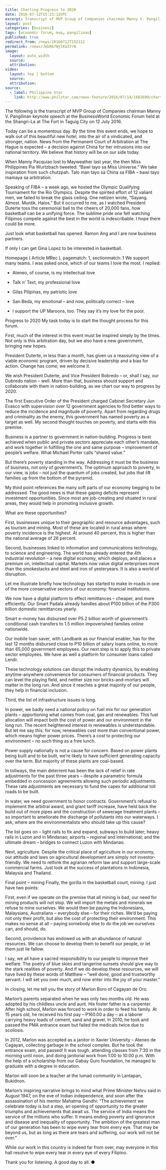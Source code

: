 ```yaml
---
title: Charting Progress to 2020
date: 2016-07-12T15:23:12UTC
excerpt: Transcript of MVP Group of Companies chairman Manny V. Pangilinan keynote at the BusinessWorld Economic Forum held at the Shangri-La, The Fort, Taguig City on 12 July 2016.
layout: post
categories: [business]
tags: [economic forum, mvp, pangilinan]
published: true
redirect_from: /news/20160712T152312
permalink: /news/JebR67WjlKa37rN
image:
  layout: auto_width
  source: 
  attribution: 
video:
  layout: top | bottom
  source: 
  attribution: 
source:
  - label: Philippine Star
    link: http://www.philstar.com/news-feature/2016/07/14/1602690/charting-progress-2020
---
```


The following is the transcript of MVP Group of Companies chairman Manny V. Pangilinan keynote speech at the BusinessWorld Economic Forum held at the Shangri-La at The Fort in Taguig City on 12 July 2016.

Today can be a momentous day. By the time this event ends, we hope to walk out of this beautiful new hotel, into the air of a vindicated, and stronger, nation. News from the Permanent Court of Arbitration at The Hague is expected – a decision against China for her intrusions into our national territory. We believe that history will be on our side today.

When Manny Pacquiao lost to Mayweather last year, the then Miss Philippines Pia Wurtzbach tweeted: “Bawi tayo sa Miss Universe.” We take inspiration from such chutzpah. Talo man tayo sa China sa FIBA – bawi tayo mamaya sa arbitration.

Speaking of FIBA – a week ago, we hosted the Olympic Qualifying Tournament for the Rio Olympics. Despite the spirited effort of 12 valiant men, we failed to break the glass ceiling. One netizen wrote, “Sayang. Almost. Muntik. Halos.” But it occurred to me, as I watched President Duterte toss the ceremonial ball to the cheers of 20,000 fans, how basketball can be a unifying force. The sublime pride one felt watching Filipinos compete against the best in the world is indescribable. I hope there could be more.

Just look what basketball has opened. Ramon Ang and I are now business partners. 

If only I can get Gina Lopez to be interested in basketball.

Homepage ( Article MRec ), pagematch: 1, sectionmatch: 1
We support many teams. I was asked once, which of our teams I love the most. I replied:

* Ateneo, of course, is my intellectual love

* Talk n’ Text, my professional love

* Gilas Pilipinas, my patriotic love

* San Beda, my emotional – and now, politically correct – love

* I support the UP Maroons, too. They say it’s my love for the poor.

Progress to 2020
My task today is to start the thought process for this forum.

First, much of the interest in this event must be inspired simply by the times. Not only is this arbitration day, but we also have a new government, bringing new hopes.

President Duterte, in less than a month, has given us a reassuring view of a viable economic program, driven by decisive leadership and a bias for action. Change has come; we welcome it.

We wish President Duterte, and Vice President Robredo – or, shall I say, our Dubredo nation – well. More than that, business should support and collaborate with them in nation-building, as we chart our way to progress by 2020.  

The first Executive Order of the President charged Cabinet Secretary Jun Evasco with supervision over 12 government agencies to find better ways to reduce the incidence and magnitude of poverty. Apart from regarding drugs and criminality as the enemy, this government has named poverty as a target as well. My second thought touches on poverty, and starts with this premise.

Business is a partner to government in nation-building. Progress is best achieved when public and private sectors appreciate each other’s mandate, and work together in fulfilling the one and same purpose – improvement of people’s welfare. What Michael Porter calls “shared value.”

But there’s poverty standing in the way. Addressing it must be the business of business, not only of government’s. The optimum approach to poverty, in our view, is jobs – not just the quantum of jobs created, but jobs that lift families up from the bottom of the pyramid.

My third point references the many soft parts of our economy begging to be addressed. The good news is that these gaping deficits represent investment opportunities. Since most are job-creating and situated in rural areas, they would help in promoting inclusive growth.

What are these opportunities?

First, businesses unique to their geographic and resource advantages, such as tourism and mining. Most of these are located in rural areas where poverty incidence is the highest. At around 40 percent, this is higher than the national average of 26 percent.

Second, businesses linked to information and communications technology, to science and engineering. The world has already entered the 4th industrial revolution – a new digital economy, which deploys, and places a premium on, intellectual capital. Markets now value digital enterprises more than the smokestacks and steel and iron of yesteryears. It is also a world of disruption.

Let me illustrate briefly how technology has started to make in-roads in one of the more conservative sectors of our economy: financial institutions.

We now have a digital platform to effect remittances – cheaper, and more efficiently. Our Smart Padala already handles about P100 billion of the P300 billion domestic remittances yearly.

Smart e-money has disbursed over P5.2 billion worth of government’s conditional cash transfers to 1.5 million impoverished families online nationwide.

Our mobile loan saver, with Landbank as our financial enabler, has for the last 12 months disbursed close to P10 billion of salary loans online, to more than 65,000 government employees. Our next step is to apply this to private sector employees. We have as well a platform for consumer loans called Lendr.

These technology solutions can disrupt the industry dynamics, by enabling anytime-anywhere convenience for consumers of financial products. They can level the playing field, and neither size nor bricks-and-mortars will matter in the long run. And since it reaches a great majority of our people, they help in financial inclusion.

Third, the list of infrastructure issues is long.

In power, we badly need a national policy on fuel mix for our generation plants – apportioning what comes from coal, gas and renewables. This fuel allocation will impact both the cost of power and our environment in the long run. The recent heightened interest in renewables is understandable.  But let me say this: for now, renewables cost more than conventional power, which means higher power prices. There’s a cost to protecting our environment – no such thing as a free lunch.

Power supply nationally is not a cause for concern. Based on power plants being built and to be built, we’re likely to have sufficient generating capacity over the term. But majority of these plants are coal-based.

In tollways, the main deterrent has been the lack of relief in rate adjustments for the past three years – despite a parametric formula embedded in concession agreements allowing such periodic adjustments. These rate adjustments are necessary to fund the capex for additional toll roads to be built.

In water, we need government to honor contracts. Government’s refusal to implement the arbitral award, and grant tariff increase, have held back the build out of more pipes and the construction of sewerage treatment plants – so important to ameliorate the discharge of pollutants into our waterways. I ask, where are the environmentalists who should take up this cause?

The list goes on – light rails to fix and expand, subways to build later; heavy rails in Luzon and in Mindanao; airports – regional and international; and the ultimate dream – bridges to connect Luzon with Mindanao.

Next, agriculture. Despite the critical place of agriculture in our economy, our attitude and laws on agricultural development are simply not investor-friendly. We need to rethink the agrarian reform law and support large-scale commercial farms. Just look at the success of plantations in Indonesia, Malaysia and Thailand.

Final point – mining
Finally, the gorilla in the basketball court, mining. I just have two points:

First, even if we operate on the premise that all mining is bad, our need for mining products will not stop. We will import the metals and minerals we refuse to mine ourselves. We would then be paying the Indonesians, Malaysians, Australians – everybody else – for their riches. We’d be paying not only their profit, but also the cost of protecting their environment. This makes no sense at all – paying somebody else to do the job we ourselves can, and should, do.

Second, providence has endowed us with an abundance of natural resources. We can choose to develop them to benefit our people, or let them just lie fallow.

I say, we all have a sacred responsibility to our people to improve their welfare. The poetry of blue skies and tangerine sunsets should give way to the stark realities of poverty. And if we do develop these resources, we will have lived by these words of Matthew – “well done, good and trustworthy servant. I will set you over much, and now enter into the joy of your master.”

In closing, let me tell you the story of Marlon Boro of Cagayan de Oro. 

Marlon’s parents separated when he was only two months old. He was adopted by his childless uncle and aunt. His foster father is a carpenter. After high school, Marlon was forced to work in order to feed his family. At 15 years old, he received his first pay – P160.00 a day – as a laborer carrying heavy loads of cement, sand and gravel. In 2010, he took and passed the PMA entrance exam but failed the medicals twice due to scoliosis.

In 2012, Marlon was accepted as a janitor in Xavier University – Ateneo de Cagayan, collecting garbage in the school complex. But he took the entrance exam, and passed!  It was tough, attending classes from 7:30 in the morning until noon, and doing janitorial work from 1:00 to 10:00 p.m. With the help of a scholarship from our Gabay Guro foundation, he managed to graduate with a degree in education.

Marlon will soon be a teacher at the lumad community in Lantapan, Bukidnon.

Marlon’s inspiring narrative brings to mind what Prime Minister Nehru said in August 1947, on the eve of Indian independence, and soon after the assassination of his mentor Mahatma Gandhi: “The achievement we celebrate today is but a step, an opening of opportunity to the greater triumphs and achievements that await us. The service of India means the service of the millions who suffer. It means ending poverty and ignorance and disease and inequality of opportunity. The ambition of the greatest man of our generation has been to wipe every tear from every eye. That may be beyond us, but as long as there are tears and suffering, our work will not be over.”

While our work in this country is indeed far from over, may everyone in this hall resolve to wipe every tear in every eye of every Filipino.

Thank you for listening. A good day to all.
&#x25cf;


